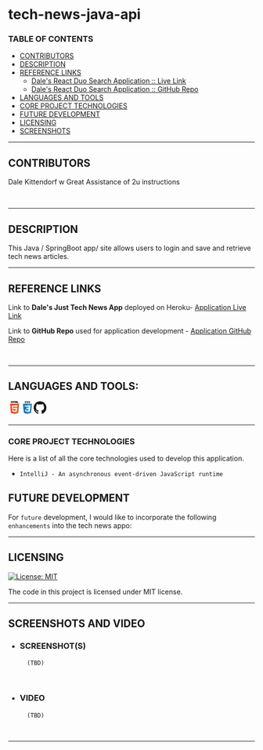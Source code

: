 # tech-news-java-api

### TABLE OF CONTENTS

- [CONTRIBUTORS](#CONTRIBUTORS)
- [DESCRIPTION](#DESCRIPTION)
- [REFERENCE LINKS](#REFERENCE-LINKS)
  - [Dale's React Duo Search Application :: Live Link](https://drkittendorf.github.io/duo-search/)
  - [Dale's React Duo Search Application :: GitHub Repo](https://github.com/drkittendorf/duo-search.git)
- [LANGUAGES AND TOOLS](#LANGUAGES-AND-TOOLS)
- [CORE PROJECT TECHNOLOGIES](#CORE-PROJECT-TECHNOLOGIES)
- [FUTURE DEVELOPMENT](#FUTURE-DEVELOPMENT)
- [LICENSING](#LICENSING)
- [SCREENSHOTS](#SCREENSHOTS-AND-VIDEO)


---
## CONTRIBUTORS
Dale Kittendorf 
w Great Assistance of 2u instructions

<br>

---

## DESCRIPTION

This Java / SpringBoot app/ site  allows users to login and save and retrieve tech news articles.
<br>

---

## REFERENCE LINKS

Link to **Dale's Just Tech News App** deployed on Heroku- [Application Live Link](https://cc-java-api-101.herokuapp.com/)

Link to **GitHub Repo** used for application development - [Application GitHub Repo](https://github.com/drkittendorf/tech-news-java-api)

<br>

---

## LANGUAGES AND TOOLS:
<img align="left" alt="HTML5" width="26px" src="https://raw.githubusercontent.com/github/explore/80688e429a7d4ef2fca1e82350fe8e3517d3494d/topics/html/html.png" />
<img align="left" alt="CSS3" width="26px" src="https://raw.githubusercontent.com/github/explore/80688e429a7d4ef2fca1e82350fe8e3517d3494d/topics/css/css.png" />
<img align="left" alt="GitHub" width="26px" src="https://raw.githubusercontent.com/github/explore/78df643247d429f6cc873026c0622819ad797942/topics/github/github.png" />

<br>
<br>

---

### CORE PROJECT TECHNOLOGIES

Here is a list of all the core technologies used to develop this application.

- `IntelliJ - An asynchronous event-driven JavaScript runtime`



## FUTURE DEVELOPMENT

For `future` development, I would like to incorporate the following `enhancements` into the tech news appo:



---


## LICENSING
[![License: MIT](https://img.shields.io/badge/License-MIT-yellow.svg)](https://opensource.org/licenses/MIT)  

The code in this project is licensed under MIT license.

---

## SCREENSHOTS AND VIDEO

- ### SCREENSHOT(S)  
        (TBD)

<br>

- ### VIDEO
        (TBD)
<br>

---

